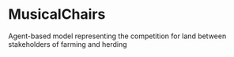 # MusicalChairs
Agent-based model representing the competition for land between stakeholders of farming and herding 
